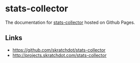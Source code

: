 # stats-collector

The documentation for
[stats-collector](https://github.com/skratchdot/stats-collector)
hosted on Github Pages.

## Links

- https://github.com/skratchdot/stats-collector
- http://projects.skratchdot.com/stats-collector
